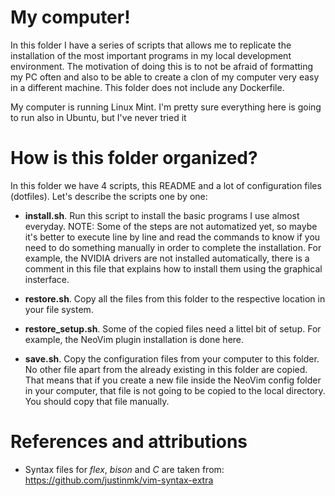 
# My computer!

In this folder I have a series of scripts that allows me to replicate the installation of the most important programs in my local development environment.
The motivation of doing this is to not be afraid of formatting my PC often and also to be able to create a clon of my computer very easy in a different machine.
This folder does not include any Dockerfile.

My computer is running Linux Mint.
I'm pretty sure everything here is going to run also in Ubuntu, but I've never tried it


# How is this folder organized?

In this folder we have 4 scripts, this README and a lot of configuration files (dotfiles).
Let's describe the scripts one by one:

* **install.sh**. Run this script to install the basic programs I use almost everyday.
NOTE: Some of the steps are not automatized yet, so maybe it's better to execute line by line and read the commands to know if you need to do something manually in order to complete the installation.
For example, the NVIDIA drivers are not installed automatically, there is a comment in this file that explains how to install them using the graphical insterface.

* **restore.sh**. Copy all the files from this folder to the respective location in your file system.

* **restore_setup.sh**. Some of the copied files need a littel bit of setup.
For example, the NeoVim plugin installation is done here.

* **save.sh**. Copy the configuration files from your computer to this folder.
No other file apart from the already existing in this folder are copied.
That means that if you create a new file inside the NeoVim config folder in your computer, that file is not going to be copied to the local directory.
You should copy that file manually.


# References and attributions

* Syntax files for *flex*, *bison* and *C* are taken from:
https://github.com/justinmk/vim-syntax-extra

